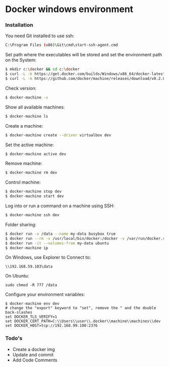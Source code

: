# Docker windows environment

### Installation

You need Git installed to use ssh:
```sh
C:\Program Files (x86)\Git\cmd\start-ssh-agent.cmd
```

Set path where the executables will be stored and set the environment path on the System:
```sh
$ mkdir c:\docker && cd c:\docker
$ curl -L -k https://get.docker.com/builds/Windows/x86_64/docker-latest.exe > /docker/docker.exe
$ curl -L -k https://github.com/docker/machine/releases/download/v0.2.0/docker-machine_windows-amd64.exe > /docker/docker-machine.exe
```

Check version:
```sh
$ docker-machine -v
```

Show all available machines:
```sh
$ docker-machine ls
```

Create a machine:
```sh
$ docker-machine create --driver virtualbox dev
```

Set the active machine:
```sh
$ docker-machine active dev
```

Remove machine:
```sh
$ docker-machine rm dev
```

Control machine:
```sh
$ docker-machine stop dev
$ docker-machine start dev
```

Log into or run a command on a machine using SSH:
```sh
$ docker-machine ssh dev
```

Folder sharing:
```sh
$ docker run -v /data --name my-data busybox true
$ docker run --rm -v /usr/local/bin/docker:/docker -v /var/run/docker.sock:/docker.sock svendowideit/samba my-data
$ docker run -it --volumes-from my-data ubuntu
$ docker-machine ip
```

On Windows, use Explorer to Connect to:
```
\\192.168.59.103\data
```

On Ubuntu:
```
sudo chmod -R 777 /data
```

Configure your environment variables:
```
$ docker-machine env dev
# change the "export" keyword to "set", remove the " and the double back-slashes
set DOCKER_TLS_VERIFY=1
set DOCKER_CERT_PATH=C:\\Users\\user\\.docker\\machine\\machines\\dev
set DOCKER_HOST=tcp://192.168.99.100:2376
```
### Todo's

 - Create a docker img
 - Update and commit 
 - Add Code Comments

